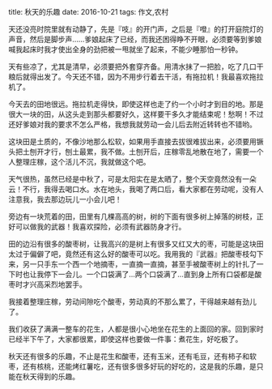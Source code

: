 title: 秋天的乐趣
date: 2016-10-21
tags: 作文,农村

天还没亮时院里就有动静了，先是『吱』的开门声，之后是『噔』的打开庭院灯的声音，然后是脚步声……爹娘起床了已经，而我还困得睁不开眼，必须要等到爹娘喊我起床时我才使出全身的劲把被一甩就坐了起来，不能少睡那怕一秒钟。

天有些凉了，尤其是清早，必须要把外套穿齐备。用清水抺了一把脸，吃了几口干粮后就得出发了。今天还不错，因为不用步行着去干活，有拖拉机！我最喜欢拖拉机了。

今天去的田地很远。拖拉机走得快，即使这样也走了约一个小时才到目的地。那是很大一块的田，从这头走到那头都要好久，这样要干多久才能结束呢！愁啊！不过还好爹娘对我的要求不怎么严格，我想我就劳动一会儿后去附近转转也不错哟。

这块田是土质的，不像沙地那么松软，如果用手直接去拔很难拔出来，必须要用镢头把土刨开才行，刨土最累，我不做。土刨开后，庄稼零乱地散在地了，需要一个人整理庄稼，这个活儿不沉，我就做这个吧。

天气很热，虽然已经是中秋了，可是太阳实在是太晒了，整个天空竟然没有一朵云！不行，我得去喝口水。水在地头，我喝了两口后，看大家都在劳动呢，没有人注意我，我去那边玩儿一小会儿吧！

旁边有一块荒着的田，田里有几棵高高的树，树的下面有很多树上掉落的树枝，正好可以做我的武器！我喜欢探险，必须有武器防身才行。

田的边沿有很多的酸枣树，让我高兴的是树上有很多又红又大的枣，可能是这块田太过于偏僻了吧，竟然还有这么好的酸枣可以吃。我用我的『武器』把酸枣枝勾下来，另一只手东一个西一个地摘枣，一直摘一直摘，甚至手被酸枣树上的针扎了一下时也让我停下一会儿。一个口袋满了…两个口袋满了…直到身上所有口袋都是酸枣时才兴高采烈地罢手。

我接着整理庄稼，劳动间隙吃个酸枣，劳动真的不那么累了，干得越来越有劲儿了。

我们收获了满满一整车的花生，人都是很小心地坐在花生的上面回的家。回到家时已经半下午了，大家都很累，即使这样也要做一件事：煮花生，好吃极了。

秋天还有很多的乐趣，不止是花生和酸枣，还有玉米，还有毛豆，还有柿子和软枣，还有核桃，还能烤红薯吃，还有很多很多好玩的好吃的，这是我的乐趣，是只能在秋天得到的乐趣。
